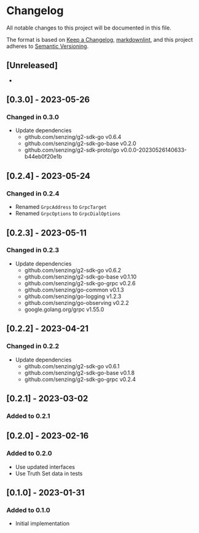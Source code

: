 # Changelog

All notable changes to this project will be documented in this file.

The format is based on [Keep a Changelog](https://keepachangelog.com/en/1.0.0/),
[markdownlint](https://dlaa.me/markdownlint/),
and this project adheres to [Semantic Versioning](https://semver.org/spec/v2.0.0.html).

## [Unreleased]

-

## [0.3.0] - 2023-05-26

### Changed in 0.3.0

- Update dependencies
  - github.com/senzing/g2-sdk-go v0.6.4
  - github.com/senzing/g2-sdk-go-base v0.2.0
  - github.com/senzing/g2-sdk-proto/go v0.0.0-20230526140633-b44eb0f20e1b

## [0.2.4] - 2023-05-24

### Changed in 0.2.4

- Renamed `GrpcAddress` to `GrpcTarget`
- Renamed `GrpcOptions` to `GrpcDialOptions`

## [0.2.3] - 2023-05-11

### Changed in 0.2.3

- Update dependencies
  - github.com/senzing/g2-sdk-go v0.6.2
  - github.com/senzing/g2-sdk-go-base v0.1.10
  - github.com/senzing/g2-sdk-go-grpc v0.2.6
  - github.com/senzing/go-common v0.1.3
  - github.com/senzing/go-logging v1.2.3
  - github.com/senzing/go-observing v0.2.2
  - google.golang.org/grpc v1.55.0

## [0.2.2] - 2023-04-21

### Changed in 0.2.2

- Update dependencies
  - github.com/senzing/g2-sdk-go v0.6.1
  - github.com/senzing/g2-sdk-go-base v0.1.8
  - github.com/senzing/g2-sdk-go-grpc v0.2.4

## [0.2.1] - 2023-03-02

### Added to 0.2.1

## [0.2.0] - 2023-02-16

### Added to 0.2.0

- Use updated interfaces
- Use Truth Set data in tests

## [0.1.0] - 2023-01-31

### Added to 0.1.0

- Initial implementation
